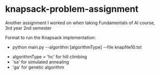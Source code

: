 # knapsack-problem-assignment
Another assignment I worked on when taking Fundamentals of AI course, 3rd year 2nd semester

Format to run the Knapsack implementation: 
- python main.py --algorithm [algorithmType] --file knapfile10.txt
  
* algorithmType = 'hc' for hill climbing
* 'sa' for simulated annealing
* 'ga' for genetic algorithm  
